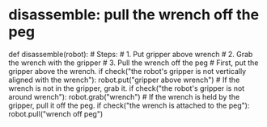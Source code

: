 # disassemble: pull the wrench off the peg
def disassemble(robot):
    # Steps:
    #  1. Put gripper above wrench
    #  2. Grab the wrench with the gripper
    #  3. Pull the wrench off the peg
    # First, put the gripper above the wrench.
    if check("the robot's gripper is not vertically aligned with the wrench"):
        robot.put("gripper above wrench")
    # If the wrench is not in the gripper, grab it.
    if check("the robot's gripper is not around wrench"):
        robot.grab("wrench")
    # If the wrench is held by the gripper, pull it off the peg.
    if check("the wrench is attached to the peg"):
        robot.pull("wrench off peg")